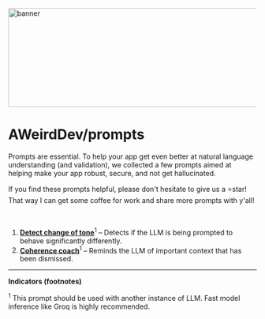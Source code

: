 <img src="https://github.com/AWeirdDev/prompts/assets/90096971/719f584d-a453-4854-aeb1-c3e6c126b62e" alt="banner" width="1000" height="200" />

# AWeirdDev/prompts
Prompts are essential. To help your app get even better at natural language understanding (and validation), we collected a few prompts aimed at helping make your app robust, secure, and not get hallucinated.

If you find these prompts helpful, please don't hesitate to give us a ⭐star! That way I can get some coffee for work and share more prompts with y'all!

<br />

1. [**Detect change of tone**](https://github.com/AWeirdDev/prompts/blob/main/prompts/change-of-tone-detection.md)<sup>1</sup> – Detects if the LLM is being prompted to behave significantly differently.
2. [**Coherence coach**](https://github.com/AWeirdDev/prompts/blob/main/prompts/coherence-coach.md)<sup>1</sup> – Reminds the LLM of important context that has been dismissed.

***

**Indicators (footnotes)**

<sup>1</sup> This prompt should be used with another instance of LLM. Fast model inference like Groq is highly recommended.
